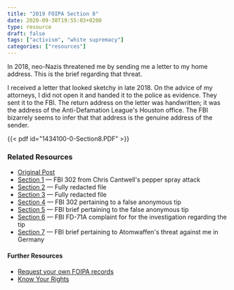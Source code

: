 ```yaml
---
title: "2019 FOIPA Section 8"
date: 2020-09-30T19:55:03+0200
type: resource
draft: false
tags: ["activism", "white supremacy"]
categories: ["resources"]
---
```


In 2018, neo-Nazis threatened me by sending me a letter to my home address. This is the brief regarding that threat.

<!--more-->

I received a letter that looked sketchy in late 2018. On the advice of my attorneys, I did not open it and handed it to the police as evidence. They sent it to the FBI. The return address on the letter was handwritten; it was the address of the Anti-Defamation League's Houston office. The FBI bizarrely seems to infer that that address is the genuine address of the sender.

{{< pdf id="1434100-0-Section8.PDF" >}}

### Related Resources
- [Original Post](../my-fbi-records/)
- [Section 1](../2019-foipa-section-1/) — FBI 302 from Chris Cantwell's pepper spray attack
- [Section 2](../2019-foipa-section-2/) — Fully redacted file
- [Section 3](../2019-foipa-section-3/) — Fully redacted file
- [Section 4](../2019-foipa-section-4/) — FBI 302 pertaining to a false anonymous tip
- [Section 5](../2019-foipa-section-5/) — FBI brief pertaining to the false anonymous tip
- [Section 6](../2019-foipa-section-6/) — FBI FD-71A complaint for for the investigation regarding the tip
- [Section 7](../2019-foipa-section-7/) — FBI brief pertaining to Atomwaffen's threat against me in Germany

#### Further Resources

- [Request your own FOIPA records](https://www.fbi.gov/services/information-management/foipa/requesting-fbi-records)
- [Know Your Rights](https://www.nlg.org/know-your-rights/)
